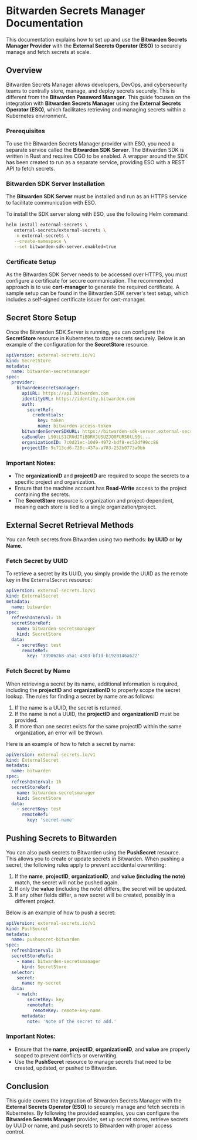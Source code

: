 # Bitwarden Secrets Manager Documentation

This documentation explains how to set up and use the **Bitwarden Secrets Manager Provider** with the **External Secrets
Operator (ESO)** to securely manage and fetch secrets at scale.

## Overview

Bitwarden Secrets Manager allows developers, DevOps, and cybersecurity teams to centrally store, manage, and deploy
secrets securely. This is different from the **Bitwarden Password Manager**. This guide focuses on the integration with
**Bitwarden Secrets Manager** using the **External Secrets Operator (ESO)**, which facilitates retrieving and managing
secrets within a Kubernetes environment.

### Prerequisites

To use the Bitwarden Secrets Manager provider with ESO, you need a separate service called the **Bitwarden SDK Server**.
The Bitwarden SDK is written in Rust and requires CGO to be enabled. A wrapper around the SDK has been created to run as
a separate service, providing ESO with a REST API to fetch secrets.

### Bitwarden SDK Server Installation

The **Bitwarden SDK Server** must be installed and run as an HTTPS service to facilitate communication with ESO.

To install the SDK server along with ESO, use the following Helm command:

```bash
helm install external-secrets \
   external-secrets/external-secrets \
   -n external-secrets \
   --create-namespace \
   --set bitwarden-sdk-server.enabled=true
```

### Certificate Setup

As the Bitwarden SDK Server needs to be accessed over HTTPS, you must configure a certificate for secure communication.
The recommended approach is to use **cert-manager** to generate the required certificate. A sample setup can be found in
the Bitwarden SDK server's test setup, which includes a self-signed certificate issuer for cert-manager.

## Secret Store Setup

Once the Bitwarden SDK Server is running, you can configure the **SecretStore** resource in Kubernetes to store secrets
securely. Below is an example of the configuration for the **SecretStore** resource.

```yaml
apiVersion: external-secrets.io/v1
kind: SecretStore
metadata:
  name: bitwarden-secretsmanager
spec:
  provider:
    bitwardensecretsmanager:
      apiURL: https://api.bitwarden.com
      identityURL: https://identity.bitwarden.com
      auth:
        secretRef:
          credentials:
            key: token
            name: bitwarden-access-token
      bitwardenServerSDKURL: https://bitwarden-sdk-server.external-secrets.svc.kube.pc-tips.se:9998
      caBundle: LS0tLS1CRUdJTiBDRVJUSUZJQ0FURS0tLS0t...
      organizationID: 7c0d21ec-10d9-4972-bdf8-ec52df99cc86
      projectID: 9c713cd6-728c-437a-a783-252b0773a0bb
```

### Important Notes:

- The **organizationID** and **projectID** are required to scope the secrets to a specific project and organization.
- Ensure that the machine account has **Read-Write** access to the project containing the secrets.
- The **SecretStore** resource is organization and project-dependent, meaning each store is tied to a single
  organization/project.

## External Secret Retrieval Methods

You can fetch secrets from Bitwarden using two methods: **by UUID** or **by Name**.

### Fetch Secret by UUID

To retrieve a secret by its UUID, you simply provide the UUID as the remote key in the `ExternalSecret` resource:

```yaml
apiVersion: external-secrets.io/v1
kind: ExternalSecret
metadata:
  name: bitwarden
spec:
  refreshInterval: 1h
  secretStoreRef:
    name: bitwarden-secretsmanager
    kind: SecretStore
  data:
    - secretKey: test
      remoteRef:
        key: '339062b8-a5a1-4303-bf1d-b1920146a622'
```

### Fetch Secret by Name

When retrieving a secret by its name, additional information is required, including the **projectID** and
**organizationID** to properly scope the secret lookup. The rules for finding a secret by name are as follows:

1. If the name is a UUID, the secret is returned.
2. If the name is not a UUID, the **projectID** and **organizationID** must be provided.
3. If more than one secret exists for the same projectID within the same organization, an error will be thrown.

Here is an example of how to fetch a secret by name:

```yaml
apiVersion: external-secrets.io/v1
kind: ExternalSecret
metadata:
  name: bitwarden
spec:
  refreshInterval: 1h
  secretStoreRef:
    name: bitwarden-secretsmanager
    kind: SecretStore
  data:
    - secretKey: test
      remoteRef:
        key: 'secret-name'
```

## Pushing Secrets to Bitwarden

You can also push secrets to Bitwarden using the **PushSecret** resource. This allows you to create or update secrets in
Bitwarden. When pushing a secret, the following rules apply to prevent accidental overwriting:

1. If the **name**, **projectID**, **organizationID**, and **value (including the note)** match, the secret will not be
   pushed again.
2. If only the **value** (including the note) differs, the secret will be updated.
3. If any other fields differ, a new secret will be created, possibly in a different project.

Below is an example of how to push a secret:

```yaml
apiVersion: external-secrets.io/v1
kind: PushSecret
metadata:
  name: pushsecret-bitwarden
spec:
  refreshInterval: 1h
  secretStoreRefs:
    - name: bitwarden-secretsmanager
      kind: SecretStore
  selector:
    secret:
      name: my-secret
  data:
    - match:
        secretKey: key
        remoteRef:
          remoteKey: remote-key-name
      metadata:
        note: 'Note of the secret to add.'
```

### Important Notes:

- Ensure that the **name**, **projectID**, **organizationID**, and **value** are properly scoped to prevent conflicts or
  overwriting.
- Use the **PushSecret** resource to manage secrets that need to be created, updated, or pushed to Bitwarden.

## Conclusion

This guide covers the integration of Bitwarden Secrets Manager with the **External Secrets Operator (ESO)** to securely
manage and fetch secrets in Kubernetes. By following the provided examples, you can configure the **Bitwarden Secrets
Manager** provider, set up secret stores, retrieve secrets by UUID or name, and push secrets to Bitwarden with proper
access control.
